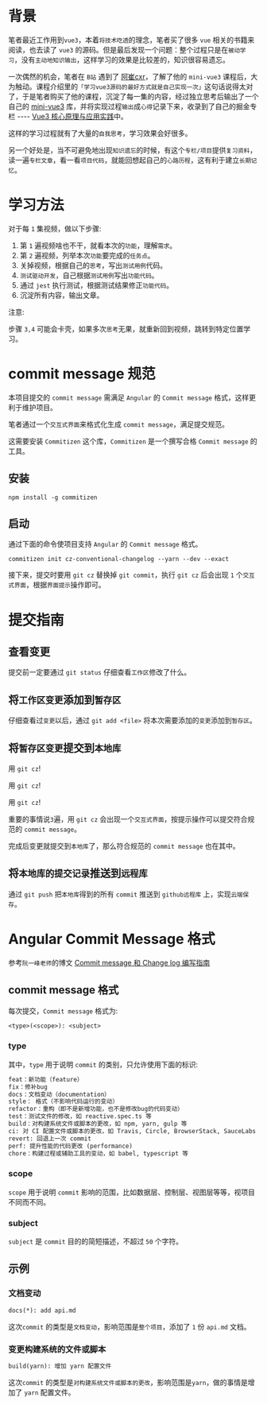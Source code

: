 # 背景

笔者最近工作用到`vue3`，本着`将技术吃透`的理念，笔者买了很多 `vue` 相关的书籍来阅读，也去读了 `vue3` 的源码。但是最后发现一个问题：整个过程只是在`被动学习`，没有`主动地知识输出`，这样学习的效果是比较差的，知识很容易遗忘。


一次偶然的机会，笔者在 `B站` 遇到了 [阿崔cxr](https://github.com/cuixiaorui)，了解了他的 `mini-vue3` 课程后，大为触动。课程介绍里的`「学习vue3源码的最好方式就是自己实现一次」`这句话说得太对了，于是笔者购买了他的课程，沉淀了每一集的内容，经过独立思考后输出了一个自己的 [mini-vue3](https://github.com/ronnycyy/mini-vue3) 库，并将实现过程`输出`成`心得`记录下来，收录到了自己的掘金专栏 ---- [Vue3 核心原理与应用实践](https://juejin.cn/column/7183261591398268988)中。

这样的学习过程就有了大量的`自我思考`，学习效果会好很多。

另一个好处是，当不可避免地出现`知识遗忘`的时候，有这个`专栏/项目`提供`复习资料`，读一遍`专栏文章`，看一看`项目代码`，就能回想起自己的`心路历程`，这有利于建立`长期记忆`。


# 学习方法

对于每 `1` 集视频，做以下步骤:

1. 第 `1` 遍视频啥也不干，就看本次的`功能`，理解`需求`。
2. 第 `2` 遍视频，列举本次`功能`要完成的`任务点`。
3. 关掉视频，根据自己的`思考`，写出`测试用例`代码。
4. `测试驱动开发`，自己根据`测试用例`写出`功能代码`。
5. 通过 `jest` 执行测试，根据测试结果修正`功能代码`。
6. 沉淀所有内容，输出文章。

注意:

步骤 `3,4` 可能会卡壳，如果多次`思考`无果，就重新回到视频，跳转到特定位置学习。


# commit message 规范

本项目提交的 `commit message` 需满足 `Angular` 的 `Commit message` 格式，这样更利于维护项目。

笔者通过一个`交互式界面`来格式化生成 `commit message`，满足提交规范。

这需要安装 `Commitizen` 这个库，`Commitizen` 是一个撰写合格 `Commit message` 的工具。


## 安装

```shell
npm install -g commitizen
```

## 启动

通过下面的命令使项目支持 `Angular` 的 `Commit message` 格式。

```shell
commitizen init cz-conventional-changelog --yarn --dev --exact
```

接下来，提交时要用 `git cz` 替换掉 `git commit`，执行 `git cz` 后会出现 `1` 个`交互式界面`，根据`界面提示`操作即可。


# 提交指南

## 查看变更

提交前一定要通过 `git status` 仔细查看`工作区`修改了什么。

## 将`工作区变更`添加到`暂存区`

仔细查看过`变更`以后，通过 `git add <file>` 将本次需要添加的`变更`添加到`暂存区`。

## 将`暂存区变更`提交到`本地库`

用 `git cz`! 

用 `git cz`! 

用 `git cz`!

重要的事情说`3`遍，用 `git cz` 会出现一个`交互式界面`，按提示操作可以提交符合规范的 `commit message`。

完成后变更就提交到`本地库`了，那么符合规范的 `commit message` 也在其中。

## 将`本地库的提交记录`推送到`远程库`

通过 `git push` 把`本地库`得到的所有 `commit` 推送到 `github远程库` 上，实现`云端保存`。

# Angular Commit Message 格式

参考`阮一峰老师`的博文 [Commit message 和 Change log 编写指南](http://www.ruanyifeng.com/blog/2016/01/commit_message_change_log.html)


## commit message 格式

每次提交，`Commit message` 格式为:

```txt
<type>(<scope>): <subject>
```

### type

其中，`type` 用于说明 `commit` 的类别，只允许使用下面的标识:

```txt
feat：新功能（feature）
fix：修补bug
docs：文档变动（documentation）
style： 格式（不影响代码运行的变动）
refactor：重构（即不是新增功能，也不是修改bug的代码变动）
test：测试文件的修改，如 reactive.spec.ts 等
build：对构建系统文件或脚本的更改，如 npm, yarn, gulp 等
ci: 对 CI 配置文件或脚本的更改，如 Travis, Circle, BrowserStack, SauceLabs 等
revert: 回退上一次 commit
perf: 提升性能的代码更改 (performance)
chore：构建过程或辅助工具的变动，如 babel, typescript 等
```

### scope

`scope` 用于说明 `commit` 影响的范围，比如数据层、控制层、视图层等等，视项目不同而不同。


### subject

`subject` 是 `commit` 目的的简短描述，不超过 `50` 个字符。


## 示例

### 文档变动

```txt
docs(*): add api.md
```

这次`commit` 的类型是`文档变动`，影响范围是`整个项目`，添加了 `1` 份 `api.md` 文档。


### 变更构建系统的文件或脚本

```txt
build(yarn): 增加 yarn 配置文件
```
这次`commit` 的类型是`对构建系统文件或脚本的更改`，影响范围是`yarn`，做的事情是增加了 `yarn` 配置文件。
